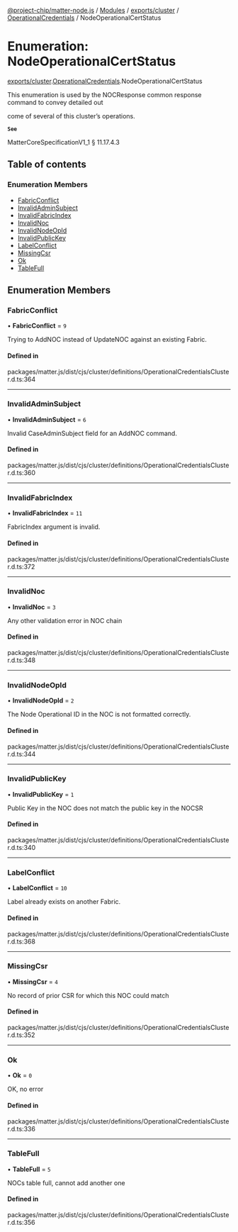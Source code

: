 [@project-chip/matter-node.js](../README.md) / [Modules](../modules.md) / [exports/cluster](../modules/exports_cluster.md) / [OperationalCredentials](../modules/exports_cluster.OperationalCredentials.md) / NodeOperationalCertStatus

# Enumeration: NodeOperationalCertStatus

[exports/cluster](../modules/exports_cluster.md).[OperationalCredentials](../modules/exports_cluster.OperationalCredentials.md).NodeOperationalCertStatus

This enumeration is used by the NOCResponse common response command to convey detailed out

come of several of this cluster’s operations.

**`See`**

MatterCoreSpecificationV1_1 § 11.17.4.3

## Table of contents

### Enumeration Members

- [FabricConflict](exports_cluster.OperationalCredentials.NodeOperationalCertStatus.md#fabricconflict)
- [InvalidAdminSubject](exports_cluster.OperationalCredentials.NodeOperationalCertStatus.md#invalidadminsubject)
- [InvalidFabricIndex](exports_cluster.OperationalCredentials.NodeOperationalCertStatus.md#invalidfabricindex)
- [InvalidNoc](exports_cluster.OperationalCredentials.NodeOperationalCertStatus.md#invalidnoc)
- [InvalidNodeOpId](exports_cluster.OperationalCredentials.NodeOperationalCertStatus.md#invalidnodeopid)
- [InvalidPublicKey](exports_cluster.OperationalCredentials.NodeOperationalCertStatus.md#invalidpublickey)
- [LabelConflict](exports_cluster.OperationalCredentials.NodeOperationalCertStatus.md#labelconflict)
- [MissingCsr](exports_cluster.OperationalCredentials.NodeOperationalCertStatus.md#missingcsr)
- [Ok](exports_cluster.OperationalCredentials.NodeOperationalCertStatus.md#ok)
- [TableFull](exports_cluster.OperationalCredentials.NodeOperationalCertStatus.md#tablefull)

## Enumeration Members

### FabricConflict

• **FabricConflict** = ``9``

Trying to AddNOC instead of UpdateNOC against an existing Fabric.

#### Defined in

packages/matter.js/dist/cjs/cluster/definitions/OperationalCredentialsCluster.d.ts:364

___

### InvalidAdminSubject

• **InvalidAdminSubject** = ``6``

Invalid CaseAdminSubject field for an AddNOC command.

#### Defined in

packages/matter.js/dist/cjs/cluster/definitions/OperationalCredentialsCluster.d.ts:360

___

### InvalidFabricIndex

• **InvalidFabricIndex** = ``11``

FabricIndex argument is invalid.

#### Defined in

packages/matter.js/dist/cjs/cluster/definitions/OperationalCredentialsCluster.d.ts:372

___

### InvalidNoc

• **InvalidNoc** = ``3``

Any other validation error in NOC chain

#### Defined in

packages/matter.js/dist/cjs/cluster/definitions/OperationalCredentialsCluster.d.ts:348

___

### InvalidNodeOpId

• **InvalidNodeOpId** = ``2``

The Node Operational ID in the NOC is not formatted correctly.

#### Defined in

packages/matter.js/dist/cjs/cluster/definitions/OperationalCredentialsCluster.d.ts:344

___

### InvalidPublicKey

• **InvalidPublicKey** = ``1``

Public Key in the NOC does not match the public key in the NOCSR

#### Defined in

packages/matter.js/dist/cjs/cluster/definitions/OperationalCredentialsCluster.d.ts:340

___

### LabelConflict

• **LabelConflict** = ``10``

Label already exists on another Fabric.

#### Defined in

packages/matter.js/dist/cjs/cluster/definitions/OperationalCredentialsCluster.d.ts:368

___

### MissingCsr

• **MissingCsr** = ``4``

No record of prior CSR for which this NOC could match

#### Defined in

packages/matter.js/dist/cjs/cluster/definitions/OperationalCredentialsCluster.d.ts:352

___

### Ok

• **Ok** = ``0``

OK, no error

#### Defined in

packages/matter.js/dist/cjs/cluster/definitions/OperationalCredentialsCluster.d.ts:336

___

### TableFull

• **TableFull** = ``5``

NOCs table full, cannot add another one

#### Defined in

packages/matter.js/dist/cjs/cluster/definitions/OperationalCredentialsCluster.d.ts:356

